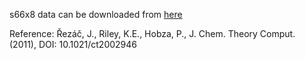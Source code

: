 s66x8 data can be downloaded from [here](http://www.begdb.com/index.php?action=oneDataset&id=26&state=show&order=ASC&by=name_m&method=)

Reference: Řezáč, J., Riley, K.E., Hobza, P., J. Chem. Theory Comput. (2011), DOI: 10.1021/ct2002946 
